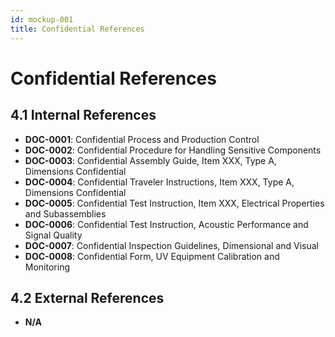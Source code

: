 ```yaml
---
id: mockup-001
title: Confidential References
---
```


# Confidential References

## 4.1 Internal References
- **DOC-0001**: Confidential Process and Production Control
- **DOC-0002**: Confidential Procedure for Handling Sensitive Components
- **DOC-0003**: Confidential Assembly Guide, Item XXX, Type A, Dimensions Confidential
- **DOC-0004**: Confidential Traveler Instructions, Item XXX, Type A, Dimensions Confidential
- **DOC-0005**: Confidential Test Instruction, Item XXX, Electrical Properties and Subassemblies
- **DOC-0006**: Confidential Test Instruction, Acoustic Performance and Signal Quality
- **DOC-0007**: Confidential Inspection Guidelines, Dimensional and Visual
- **DOC-0008**: Confidential Form, UV Equipment Calibration and Monitoring

## 4.2 External References
- **N/A**

